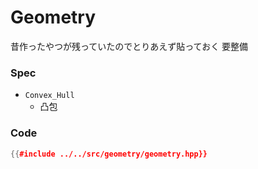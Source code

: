 # Geometry

昔作ったやつが残っていたのでとりあえず貼っておく 要整備

### Spec

- `Convex_Hull`
  - 凸包

### Code

```cpp
{{#include ../../src/geometry/geometry.hpp}}
```
